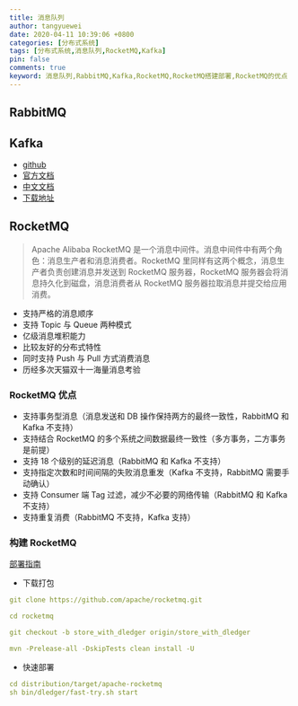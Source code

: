 ```yaml
---
title: 消息队列
author: tangyuewei
date: 2020-04-11 10:39:06 +0800
categories: [分布式系统]
tags: [分布式系统,消息队列,RocketMQ,Kafka]
pin: false
comments: true
keyword: 消息队列,RabbitMQ,Kafka,RocketMQ,RocketMQ搭建部署,RocketMQ的优点
---
```


## RabbitMQ

## Kafka

- [github](https://github.com/apache/kafka)
- [官方文档](http://kafka.apache.org/)
- [中文文档](https://kafka.apachecn.org/)
- [下载地址](http://kafka.apache.org/downloads)


## RocketMQ

>Apache Alibaba RocketMQ 是一个消息中间件。消息中间件中有两个角色：消息生产者和消息消费者。RocketMQ 里同样有这两个概念，消息生产者负责创建消息并发送到 RocketMQ 服务器，RocketMQ 服务器会将消息持久化到磁盘，消息消费者从 RocketMQ 服务器拉取消息并提交给应用消费。

- 支持严格的消息顺序
- 支持 Topic 与 Queue 两种模式
- 亿级消息堆积能力
- 比较友好的分布式特性
- 同时支持 Push 与 Pull 方式消费消息
- 历经多次天猫双十一海量消息考验

### RocketMQ 优点

- 支持事务型消息（消息发送和 DB 操作保持两方的最终一致性，RabbitMQ 和 Kafka 不支持）
- 支持结合 RocketMQ 的多个系统之间数据最终一致性（多方事务，二方事务是前提）
- 支持 18 个级别的延迟消息（RabbitMQ 和 Kafka 不支持）
- 支持指定次数和时间间隔的失败消息重发（Kafka 不支持，RabbitMQ 需要手动确认）
- 支持 Consumer 端 Tag 过滤，减少不必要的网络传输（RabbitMQ 和 Kafka 不支持）
- 支持重复消费（RabbitMQ 不支持，Kafka 支持）

### 构建 RocketMQ

[部署指南](https://github.com/apache/rocketmq/blob/master/docs/cn/dledger/deploy_guide.md)
- 下载打包

``` yaml
git clone https://github.com/apache/rocketmq.git

cd rocketmq

git checkout -b store_with_dledger origin/store_with_dledger

mvn -Prelease-all -DskipTests clean install -U
```
- 快速部署
``` yaml
cd distribution/target/apache-rocketmq
sh bin/dledger/fast-try.sh start
```
